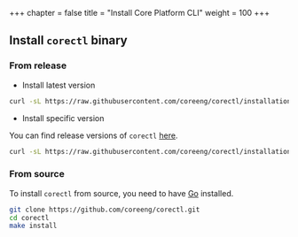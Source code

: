 +++
chapter = false
title = "Install Core Platform CLI"
weight = 100
+++

## Install `corectl` binary
### From release

* Install latest version
```bash
curl -sL https://raw.githubusercontent.com/coreeng/corectl/installation-script/corectl-cli-install.sh | sudo bash 
```
* Install specific version

You can find release versions of `corectl` [here](https://github.com/coreeng/corectl/releases).

```bash
curl -sL https://raw.githubusercontent.com/coreeng/corectl/installation-script/corectl-cli-install.sh | sudo CORECTL_VERSION="<choose-version>" bash 
```


### From source
To install `corectl` from source, you need to have [Go](https://go.dev/learn/) installed.

```bash
git clone https://github.com/coreeng/corectl.git
cd corectl
make install
```
